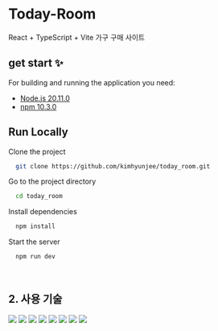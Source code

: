 
# Today-Room

React + TypeScript + Vite 가구 구매 사이트
</br>

## get start ✨

For building and running the application you need:


 - [Node.js 20.11.0](https://nodejs.org/en)
 - [npm 10.3.0](https://nodejs.org/en)

## Run Locally

Clone the project

```bash
  git clone https://github.com/kimhyunjee/today_room.git
```

Go to the project directory

```bash
  cd today_room
```

Install dependencies

```bash
  npm install
```

Start the server

```bash
  npm run dev
```
</br>

## 2. 사용 기술
<div>
  <img src="https://img.shields.io/badge/React-61DAFB?style=flat-square&logo=React&logoColor=white"/>
  <img src="https://img.shields.io/badge/Typescript-3178C6?style=flat-square&logo=Typescript&logoColor=white"/>
   <img src="https://img.shields.io/badge/Vite-646CFF?style=flat-square&logo=vite&logoColor=white"/>
   <img src="https://img.shields.io/badge/Firebase-FFCA28?style=flat-square&logo=Firebase&logoColor=white"/>
  <img src="https://img.shields.io/badge/React--Query-f04f3d?style=flat-square&logo=ReactQuery&logoColor=white"/>
  <img src="https://img.shields.io/badge/Context--API-61DAFB?style=flat-square&logo=React&logoColor=white"/>
  <img src="https://img.shields.io/badge/Tailwindcss-06B6D4?style=flat-square&logo=tailwindcss&logoColor=white"/>
  <img src="https://img.shields.io/badge/Shadcn/ui-000000?style=flat-square&logo=shadcnui&logoColor=white"/>


</div>
<!--
<div>
  <img src="https://img.shields.io/badge/Amazon_S3-569A31?style=flat-square&logo=amazons3&logoColor=white"/>
  <img src="https://img.shields.io/badge/Amazon_CloudFront-FF9900?style=flat-square&logo=amazonaws&logoColor=white"/>
  <img src="https://img.shields.io/badge/Amazon_Route53-8C4FFF?style=flat-square&logo=amazonroute53&logoColor=white"/>
</div>
-->
</br>



